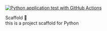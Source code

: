 [![Python application test with GitHub Actions](https://github.com/punitkmryh/scaffold/actions/workflows/main.yml/badge.svg)](https://github.com/punitkmryh/scaffold/actions/workflows/main.yml)

Scaffold 🎯  
this is a project scaffold for Python
